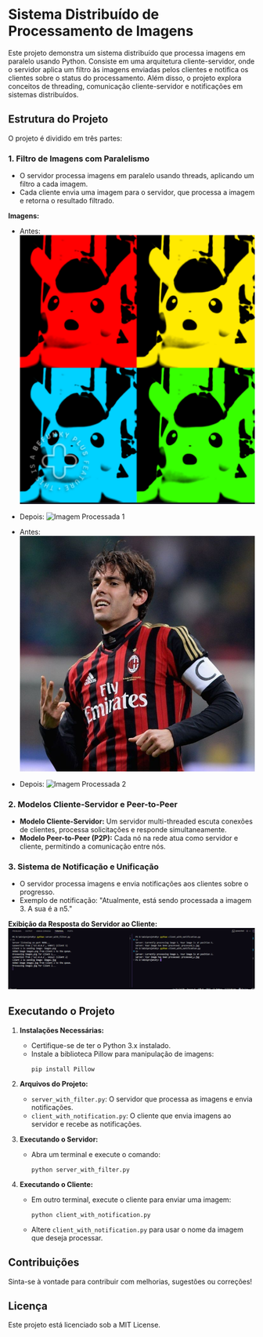 # Sistema Distribuído de Processamento de Imagens

Este projeto demonstra um sistema distribuído que processa imagens em paralelo usando Python. Consiste em uma arquitetura cliente-servidor, onde o servidor aplica um filtro às imagens enviadas pelos clientes e notifica os clientes sobre o status do processamento. Além disso, o projeto explora conceitos de threading, comunicação cliente-servidor e notificações em sistemas distribuídos.

## Estrutura do Projeto

O projeto é dividido em três partes:

### 1. **Filtro de Imagens com Paralelismo**
   - O servidor processa imagens em paralelo usando threads, aplicando um filtro a cada imagem.
   - Cada cliente envia uma imagem para o servidor, que processa a imagem e retorna o resultado filtrado.

   **Imagens:**
   - Antes: ![Imagem 1](image1.png)
   - Depois: ![Imagem Processada 1](processed_1.png)

   - Antes: ![Imagem 2](image2.jpg)
   - Depois: ![Imagem Processada 2](processed_2.png)

### 2. **Modelos Cliente-Servidor e Peer-to-Peer**
   - **Modelo Cliente-Servidor:** Um servidor multi-threaded escuta conexões de clientes, processa solicitações e responde simultaneamente.
   - **Modelo Peer-to-Peer (P2P):** Cada nó na rede atua como servidor e cliente, permitindo a comunicação entre nós.

### 3. **Sistema de Notificação e Unificação**
   - O servidor processa imagens e envia notificações aos clientes sobre o progresso.
   - Exemplo de notificação: "Atualmente, está sendo processada a imagem 3. A sua é a n5."

   **Exibição da Resposta do Servidor ao Cliente:**
   ![Resposta do Servidor](image_code2.png)

## Executando o Projeto

1. **Instalações Necessárias:**
   - Certifique-se de ter o Python 3.x instalado.
   - Instale a biblioteca Pillow para manipulação de imagens:
     ``` 
     pip install Pillow
     ```

2. **Arquivos do Projeto:**
   - `server_with_filter.py`: O servidor que processa as imagens e envia notificações.
   - `client_with_notification.py`: O cliente que envia imagens ao servidor e recebe as notificações.

3. **Executando o Servidor:**
   - Abra um terminal e execute o comando:
     ``` 
     python server_with_filter.py 
     ```

4. **Executando o Cliente:**
   - Em outro terminal, execute o cliente para enviar uma imagem:
     ``` 
     python client_with_notification.py 
     ```
   - Altere `client_with_notification.py` para usar o nome da imagem que deseja processar.

## Contribuições
Sinta-se à vontade para contribuir com melhorias, sugestões ou correções!

## Licença
Este projeto está licenciado sob a MIT License.
